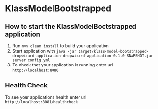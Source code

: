 KlassModelBootstrapped
======================

How to start the KlassModelBootstrapped application
---------------------------------------------------

1. Run `mvn clean install` to build your application
2. Start application with `java -jar target/klass-model-bootstrapped-dropwizard-application-dropwizard-application-0.1.0-SNAPSHOT.jar server config.yml`
3. To check that your application is running enter url `http://localhost:8080`

Health Check
------------

To see your applications health enter url `http://localhost:8081/healthcheck`
